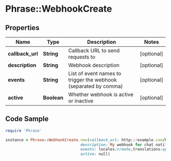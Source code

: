 # Phrase::WebhookCreate

## Properties

Name | Type | Description | Notes
------------ | ------------- | ------------- | -------------
**callback_url** | **String** | Callback URL to send requests to | [optional] 
**description** | **String** | Webhook description | [optional] 
**events** | **String** | List of event names to trigger the webhook (separated by comma) | [optional] 
**active** | **Boolean** | Whether webhook is active or inactive | [optional] 

## Code Sample

```ruby
require 'Phrase'

instance = Phrase::WebhookCreate.new(callback_url: http://example.com/hooks/phraseapp-notifications,
                                 description: My webhook for chat notifications,
                                 events: locales:create,translations:update,
                                 active: null)
```


